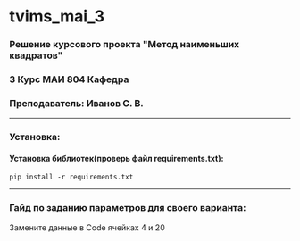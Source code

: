 # tvims_mai_3


### Решение курсового проекта "Метод наименьших квадратов"
### 3 Курс МАИ 804 Кафедра   
### Преподаватель: Иванов С. В.  
*** 
### Установка:
#### Установка библиотек(проверь файл requirements.txt): 
``` pip install -r requirements.txt ```
*** 
### Гайд по заданию параметров для своего варианта:
Замените данные в Code ячейках 4 и 20
